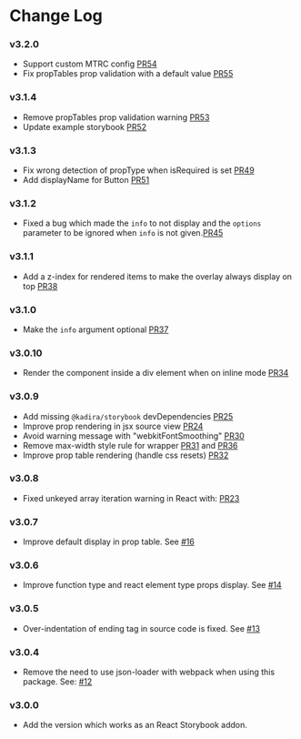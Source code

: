 # Change Log

### v3.2.0

* Support custom MTRC config [PR54](https://github.com/kadirahq/react-storybook-addon-info/pull/54)
* Fix propTables prop validation with a default value [PR55](https://github.com/kadirahq/react-storybook-addon-info/pull/55)

### v3.1.4

* Remove propTables prop validation warning [PR53](https://github.com/kadirahq/react-storybook-addon-info/pull/53)
* Update example storybook [PR52](https://github.com/kadirahq/react-storybook-addon-info/pull/52)

### v3.1.3

* Fix wrong detection of propType when isRequired is set [PR49](https://github.com/kadirahq/react-storybook-addon-info/pull/49)
* Add displayName for Button [PR51](https://github.com/kadirahq/react-storybook-addon-info/pull/51)

### v3.1.2

* Fixed a bug which made the `info` to not display and the `options` parameter to be ignored when `info` is not given.[PR45](https://github.com/kadirahq/react-storybook-addon-info/pull/45)

### v3.1.1

* Add a z-index for rendered items to make the overlay always display on top [PR38](https://github.com/kadirahq/react-storybook-addon-info/pull/38)

### v3.1.0

* Make the `info` argument optional [PR37](https://github.com/kadirahq/react-storybook-addon-info/pull/37)

### v3.0.10

* Render the component inside a div element when on inline mode [PR34](https://github.com/kadirahq/react-storybook-addon-info/pull/34)

### v3.0.9

* Add missing `@kadira/storybook` devDependencies [PR25](https://github.com/kadirahq/react-storybook-addon-info/pull/25)
* Improve prop rendering in jsx source view [PR24](https://github.com/kadirahq/react-storybook-addon-info/pull/24)
* Avoid warning message with "webkitFontSmoothing" [PR30](https://github.com/kadirahq/react-storybook-addon-info/pull/30)
* Remove max-width style rule for wrapper [PR31](https://github.com/kadirahq/react-storybook-addon-info/pull/31) and [PR36](https://github.com/kadirahq/react-storybook-addon-info/pull/36)
* Improve prop table rendering (handle css resets) [PR32](https://github.com/kadirahq/react-storybook-addon-info/pull/32)

### v3.0.8

* Fixed unkeyed array iteration warning in React with: [PR23](https://github.com/kadirahq/react-storybook-addon-info/pull/23)

### v3.0.7

* Improve default display in prop table. See [#16](https://github.com/kadirahq/react-storybook-addon-info/pull/16)

### v3.0.6

* Improve function type and react element type props display. See [#14](https://github.com/kadirahq/react-storybook-addon-info/pull/14)

### v3.0.5

* Over-indentation of ending tag in source code is fixed. See [#13](https://github.com/kadirahq/react-storybook-addon-info/pull/13)

### v3.0.4

* Remove the need to use json-loader with webpack when using this package.
See: [#12](https://github.com/kadirahq/react-storybook-addon-info/issues/12)

### v3.0.0

* Add the version which works as an React Storybook addon.
